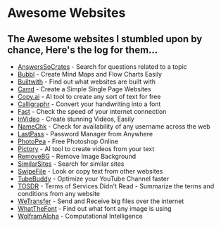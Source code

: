 # Awesome Websites
## The Awesome websites I stumbled upon by chance, Here's the log for them...

- [AnswersSoCrates](https://answersocrates.com/) - Search for questions related to a topic
- [Bubbl](https://www.bubbl.us/) - Create Mind Maps and Flow Charts Easily
- [Builtwith](https://builtwith.com/) - Find out what websites are built with
- [Carrd](https://carrd.co/) - Create a Simple Single Page Websites
- [Copy.ai](https://copy.ai/) - AI tool to create any sort of text for free
- [Calligraphr](https://www.calligraphr.com/) - Convert your handwriting into a font
- [Fast](https://fast.com/) - Check the speed of your internet connection
- [InVideo](https://invideo.io/) - Create stunning Videos, Easily
- [NameChk](https://www.namechk.com/) - Check for availability of any username across the web
- [LastPass](https://lastpass.com/) - Password Manager from Anywhere
- [PhotoPea](https://www.photopea.com/) - Free Photoshop Online
- [Pictory](https://pictory.ai) - AI tool to create videos from your text
- [RemoveBG](https://remove.bg/) - Remove Image Background
- [SimilarSites](https://similarsites.com/) - Search for similar sites
- [SwipeFile](https://swipefile.com/) - Look or copy text from other websites
- [TubeBuddy](https://tubebuddy.com/) - Optimize your YouTube Channel faster
- [TOSDR](https://tosdr.org/) - Terms of Services Didn't Read - Summarize the terms and conditions from any website
- [WeTransfer](https://wetransfer.com/) - Send and Receive big files over the internet
- [WhatTheFont](https://myfonts.com/WhatTheFont/) - Find out what font any image is using
- [WolframAlpha](https://wolframalpha.com/) - Computational Intelligence
